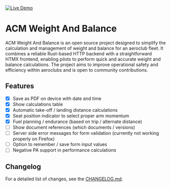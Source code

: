 [![Live Demo](https://img.shields.io/badge/demo-live-brightgreen)](https://acm.vlaar.it/)

# ACM Weight And Balance

ACM Weight And Balance is an open source project designed to simplify the calculation and management of weight and balance for an aeroclub fleet. It combines a reliable Rust-based HTTP backend with a straightforward HTMX frontend, enabling pilots to perform quick and accurate weight and balance calculations. The project aims to improve operational safety and efficiency within aeroclubs and is open to community contributions.

## Features

- [x] Save as PDF on device with date and time
- [x] Show calculations table
- [x] Automatic take-off / landing distance calculations
- [x] Seat position indicator to select proper arm momentum
- [x] Fuel planning / endurance (based on trip / alternate distance)
- [ ] Show document references (which documents / versions)
- [ ] Server side error messages for form validation (currently not working properly on Firefox)
- [ ] Option to remember / save form input values
- [ ] Negative PA support in performance calculations

## Changelog

For a detailed list of changes, see the [CHANGELOG.md](./CHANGELOG.md).
